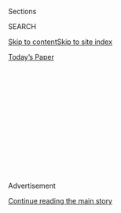<div id="app">

<div>

<div>

<div>

<div class="NYTAppHideMasthead css-1q2w90k e1suatyy0">

<div class="section css-ui9rw0 e1suatyy2">

<div class="css-eph4ug er09x8g0">

<div class="css-6n7j50">

</div>

<span class="css-1dv1kvn">Sections</span>

<div class="css-10488qs">

<span class="css-1dv1kvn">SEARCH</span>

</div>

[Skip to content](#site-content)[Skip to site
index](#site-index)

</div>

<div class="css-10698na e1huz5gh0">

</div>

</div>

<div id="masthead-bar-one" class="section hasLinks css-15hmgas e1csuq9d3">

<div class="css-uqyvli e1csuq9d0">

</div>

<div class="css-1uqjmks e1csuq9d1">

</div>

<div class="css-9e9ivx">

[](https://myaccount.nytimes3xbfgragh.onion/auth/login?response_type=cookie&client_id=vi)

</div>

<div class="css-1bvtpon e1csuq9d2">

[Today’s
Paper](https://www.nytimes3xbfgragh.onion/section/todayspaper)

</div>

</div>

</div>

</div>

<div data-aria-hidden="false">

<div id="site-content" data-role="main">

<div>

<div class="css-1aor85t" style="opacity:0.000000001;z-index:-1;visibility:hidden">

<div class="css-1hqnpie">

<div class="css-epjblv">

<span class="css-100wwgy">The T List: Five Things We Recommend This
Week</span>

</div>

<div class="css-k008qs">

<div class="css-o5pzib">

<span class="css-18z7m18"></span>

<div>

</div>

</div>

<span class="css-1n6z4y">https://nyti.ms/2Cwoa2D</span>

<div class="css-1705lsu">

<div class="css-4xjgmj">

<div class="css-4skfbu" data-role="toolbar" data-aria-label="Social Media Share buttons, Save button, and Comments Panel with current comment count" data-testid="share-tools">

  - 
  - 
  - 
  - 
    
    <div class="css-6n7j50">
    
    </div>

  - 

</div>

</div>

</div>

</div>

</div>

</div>

<div id="NYT_TOP_BANNER_REGION" class="css-13pd83m">

</div>

<div id="top-wrapper" class="css-1sy8kpn">

<div id="top-slug" class="css-l9onyx">

Advertisement

</div>

[Continue reading the main
story](#after-top)

<div class="ad top-wrapper" style="text-align:center;height:100%;display:block;min-height:250px">

<div id="top" class="place-ad" data-position="top" data-size-key="top">

</div>

</div>

<div id="after-top">

</div>

</div>

<div>

<div id="sponsor-wrapper" class="css-1hyfx7x">

<div id="sponsor-slug" class="css-19vbshk">

Supported by

</div>

[Continue reading the main
story](#after-sponsor)

<div id="sponsor" class="ad sponsor-wrapper" style="text-align:center;height:100%;display:block">

</div>

<div id="after-sponsor">

</div>

</div>

<div class="css-186x18t">

</div>

<div class="css-1vkm6nb ehdk2mb0">

# The T List: Five Things We Recommend This Week

</div>

Well-designed puzzles, natural bug sprays, Paul McCarthy — and more.

<div class="css-bn0qp euiyums0">

July 23,
2020

<div class="css-4xjgmj">

<div class="css-d8bdto" data-role="toolbar" data-aria-label="Social Media Share buttons, Save button, and Comments Panel with current comment count" data-testid="share-tools">

  - 
  - 
  - 
  - 
    
    <div class="css-6n7j50">
    
    </div>

  - 

</div>

</div>

</div>

</div>

<div class="section meteredContent css-1r7ky0e" name="articleBody" itemprop="articleBody">

<div class="css-1fanzo5 StoryBodyCompanionColumn">

<div class="css-53u6y8">

*Welcome to the T List, a newsletter from the editors of T Magazine.
Each week, we’re sharing things we’re eating, wearing, listening to or
coveting now.* **[*Sign up
here*](https://www.nytimes3xbfgragh.onion/newsletters/t-list?module=inline)**
***to find us in your inbox every Wednesday.*** *You can always reach us
at* [*tlist@NYTimes.com*](mailto:tlist@NYTimes.com)*.*

-----

Unbox This

## Relaxing Puzzles With a Sharp Design Sensibility

</div>

</div>

<div class="css-79elbk" data-testid="photoviewer-wrapper">

<div class="css-z3e15g" data-testid="photoviewer-wrapper-hidden">

</div>

<div class="css-1a48zt4 ehw59r15" data-testid="photoviewer-children">

![<span class="css-1l9o2ey e13ogyst0" data-aria-hidden="true">Left: a
selection of Ordinary Habit puzzles. Right: a detail of a puzzle by the
artist and graphic designer Marleigh
Culver.</span><span class="css-1nlbvxy e1z0qqy90" itemprop="copyrightHolder"><span class="css-1ly73wi e1tej78p0">Credit...</span><span>Photos:
Guillermo Cano. Prop Styling: Emily Karian de
Cano</span></span>](https://static01.graylady3jvrrxbe.onion/images/2020/07/22/t-magazine/22tmag-tlist-slide-KKWD/22tmag-tlist-slide-KKWD-articleLarge.jpg?quality=75&auto=webp&disable=upscale)

</div>

</div>

<div class="css-1fanzo5 StoryBodyCompanionColumn">

<div class="css-53u6y8">

<div class="css-1wlr991">

<div class="css-18e8msd">

<div class="css-2ja7y1 epjyd6m0">

<div class="css-1baulvz">

By <span class="css-1baulvz last-byline" itemprop="name">Samuel
Rutter</span>

</div>

</div>

</div>

</div>

Just over a year ago — well before Covid-19 ushered in a renewed
interest in indoor activities — Echo Hopkins found herself taking a few
minutes out of each workday to complete a puzzle as a small way of
escaping screens and refocusing her attention. This eventually led her,
together with her mother, Teresa Hopkins, to co-found Ordinary Habit,
under which the pair have now launched a limited-edition series of
jigsaw puzzles that marries the mindfulness of play with thoughtful
design. “We wanted to encourage a return to doing things that are a
little more tactile,” said Echo, who is based in Brooklyn, N.Y. “There’s
such a simple joy to finding one piece that fits in a puzzle.”
Meanwhile, to engage the eyes, they have commissioned female
illustrators based around the world, including [Holly
Jolley](https://www.instagram.com/holly_jolley_/?hl=en) in Chile, [Bodil
Jane](https://www.instagram.com/bodiljane/?hl=en) in Amsterdam and the
New York City-based artist [Shawna
X](https://www.instagram.com/shawnax/?hl=en), whose work adorns the
exterior of the inclusive performance space House of Yes in Bushwick.
There are six 500-piece options in all, each of which is made of
recycled materials and comes in a box with a side resembling the spine
of a novel that fits seamlessly on a bookshelf. A portion of the profits
will be donated monthly to [the Loveland
Foundation](https://thelovelandfoundation.org/), which provides
financial assistance for therapy and other mental-health services for
Black women and girls. *$40,*
[*ordinaryhabit.com*](http://ordinaryhabit.com/)*.*

-----

</div>

</div>

<div class="css-1fanzo5 StoryBodyCompanionColumn">

<div class="css-53u6y8">

Covet
This

## 10 Vessels From Master Potter Lucie Rie

</div>

</div>

<div class="css-79elbk" data-testid="photoviewer-wrapper">

<div class="css-z3e15g" data-testid="photoviewer-wrapper-hidden">

</div>

<div class="css-1a48zt4 ehw59r15" data-testid="photoviewer-children">

<div class="css-1xdhyk6 erfvjey0">

<span class="css-1ly73wi e1tej78p0">Image</span>

<div class="css-zjzyr8">

<div data-testid="lazyimage-container" style="height:386.6666666666667px">

</div>

</div>

</div>

<span class="css-1l9o2ey e13ogyst0" data-aria-hidden="true">Ceramics by
Lucie Rie to be featured in the Phillips Design Auction on July 29,
2020.</span><span class="css-1nlbvxy e1z0qqy90" itemprop="copyrightHolder"><span class="css-1ly73wi e1tej78p0">Credit...</span><span>Courtesy
of Phillips</span></span>

</div>

</div>

<div class="css-1fanzo5 StoryBodyCompanionColumn">

<div class="css-53u6y8">

<div class="css-1wlr991">

<div class="css-18e8msd">

<div class="css-2ja7y1 epjyd6m0">

<div class="css-1baulvz">

By <span class="css-1baulvz last-byline" itemprop="name">Thessaly La
Force</span>

</div>

</div>

</div>

</div>

In 1938, the potter Lucie Rie, then 36, fled Vienna with her wheel and a
suitcase of her work. She found refuge in London, where she would live
for the remainder of her life, making artful ceramics and becoming one
of Europe’s most celebrated talents. Unlike other master English potters
such as Bernard Leach, who was inspired by the Arts and Crafts movement,
Rie drew her influences from both Modernism (in particular, the spare
sensibility of the midcentury Austrian architect and designer Josef
Hoffmann) as well as much older references, both European and Asian. As
Rie told the American journalist Claire Frankel in June 1990 in The
International Herald Tribune: “I was not so much influenced by the art
school \[School of Decorative Arts\] as by a small country museum on the
border of Hungary where there are Roman pots in the museum and maybe
five Chinese pots that influenced me. My teaching in Vienna was ‘look at
those beautiful glazes. You will never be able to do that.’ It was a
great incentive. And I did it.” Rie experimented with various colors and
textures, often applying the glaze directly onto the surface of her
stoneware or porcelain works before firing them only once (other potters
often use a more complicated process of bisque firing, applying glaze
and then refiring the object again). She limited her decoration to
sgraffito (using a needle to scratch on lines), subtle spirals, lips or
inlay — and her pots are beautiful in their simplicity. Ten of them
(from Frankel’s collection) are on view by appointment at the Phillips
auction house as part of its Design Auction this week. *Phillips, 450
Park Ave, New York, N.Y., 10022,*
[*phillips.com*](https://www.phillips.com/artist/711/lucie-rie)*.*

-----

Buy
This

## Four DEET-Free, Moisturizing Bug Sprays

</div>

</div>

<div class="css-79elbk" data-testid="photoviewer-wrapper">

<div class="css-z3e15g" data-testid="photoviewer-wrapper-hidden">

</div>

<div class="css-1a48zt4 ehw59r15" data-testid="photoviewer-children">

<div class="css-1xdhyk6 erfvjey0">

<span class="css-1ly73wi e1tej78p0">Image</span>

<div class="css-zjzyr8">

<div data-testid="lazyimage-container" style="height:247.46666666666667px">

</div>

</div>

</div>

<span class="css-1l9o2ey e13ogyst0" data-aria-hidden="true">Clockwise
from left: Jao’s Patio Oil, $30,
[jaobrand.com](https://jaobrand.com/collections/apothecary/products/patio-oil).
Kinfield’s Golden Hour, $22,
[kinfield.com](https://kinfield.com/products/golden-hour?utm_source=tmag&utm_medium=pr&utm_campaign=tlistjune2020).
Alba Botanica’s Anti-Bug Spray, $16,
[walmart.com](https://www.walmart.com/ip/Alba-Botanica-Anti-Bug-Deet-free-Insect-Repellent-Spray-4-Oz/349243024).
Beekman 1802’s Bye Bye Bugs Herbal Bug Repellent Bars, $12,
[beekman1802.com](https://beekman1802.com/products/bug-repellent-soap).</span><span class="css-1nlbvxy e1z0qqy90" itemprop="copyrightHolder"><span class="css-1ly73wi e1tej78p0">Credit...</span><span>Courtesy
of the brands</span></span>

</div>

</div>

<div class="css-1fanzo5 StoryBodyCompanionColumn">

<div class="css-53u6y8">

<div class="css-1wlr991">

<div class="css-18e8msd">

<div class="css-2ja7y1 epjyd6m0">

<div class="css-1baulvz">

By <span class="css-1baulvz last-byline" itemprop="name">Caitie
Kelly</span>

</div>

</div>

</div>

</div>

As temperatures rise this July, so does the presence of pesky
mosquitoes. And with the outdoors being the only safe place to socialize
(from a distance) at the moment, a good bug spray is essential. These
four DEET-free insect repellents promise not only to deter insects but
also to moisturize and refresh tired summer skin. The Brooklyn-based
personal wellness brand Kinfield created its [Golden
Hour](https://kinfield.com/products/golden-hour) ($22) spray using a
strain of citronella sourced from Indonesia. Its fast-drying formula
also contains lemongrass and clove, offering a more pleasing scent than
your typical bug spray, as well as lauric acid for hydration. Alba
Botanica’s [Anti-Bug
Spray](https://www.walmart.com/ip/Alba-Botanica-Anti-Bug-Deet-free-Insect-Repellent-Spray-4-Oz/349243024)
($18) uses lemongrass and citronella as well, plus peppermint oil, which
provides a cooling sensation sure to alleviate any existing bites.
[Patio
Oil](https://jaobrand.com/collections/apothecary/products/patio-oil)
($30), a super hydrating balm from the Pennsylvania-based brand Jao,
soothes skin with jojoba butter and vitamin E while warding off bugs
with lemon eucalyptus oil. Beekman 1802, which crafts its goat-milk-rich
products in upstate New York, carries a versatile bug repellent bar soap
called [Bye Bye Bugs Herbal Bug Repellent
Bars](https://beekman1802.com/products/bug-repellent-soap), that can be
used in the shower (the body releases the fragrance — citronella,
lavender and lemon peel — into the air later) or simply rubbed on
clothing or pulse points for shorter exposures. The bars are cut into
small squares ideal for throwing in a weekend bag or having on hand for
hikes.

-----

Read
This

## A Poet’s Visual Memoir From the ’70s

</div>

</div>

<div class="css-79elbk" data-testid="photoviewer-wrapper">

<div class="css-z3e15g" data-testid="photoviewer-wrapper-hidden">

</div>

<div class="css-1a48zt4 ehw59r15" data-testid="photoviewer-children">

<div class="css-1xdhyk6 erfvjey0">

<span class="css-1ly73wi e1tej78p0">Image</span>

<div class="css-zjzyr8">

<div data-testid="lazyimage-container" style="height:259.7111111111111px">

</div>

</div>

</div>

<span class="css-1l9o2ey e13ogyst0" data-aria-hidden="true">A grid from
“Memory” (2020) by Bernadette Mayer.
</span><span class="css-1nlbvxy e1z0qqy90" itemprop="copyrightHolder"><span class="css-1ly73wi e1tej78p0">Credit...</span><span>Courtesy
of the Bernadette Mayer Papers, Special Collections & Archives,
University of California, San Diego</span></span>

</div>

</div>

<div class="css-1fanzo5 StoryBodyCompanionColumn">

<div class="css-53u6y8">

<div class="css-1wlr991">

<div class="css-18e8msd">

<div class="css-2ja7y1 epjyd6m0">

<div class="css-1baulvz">

By <span class="css-1baulvz last-byline" itemprop="name">Megan
O’Grady</span>

</div>

</div>

</div>

</div>

In July **** 1971, the avant-garde poet and photographer Bernadette
Mayer embarked on an “emotional science project,” documenting each day
of the month with a roll of Kodachrome film and a journal entry. Mayer
created a seven-hour audio recording of the text, and the result — which
was shown by gallerist Holly Solomon in 1972 and then not again until
2016 (at Chicago’s Poetry Foundation) — is now being published in book
form by Siglio Press. Who, really, can resist New York City in the 1970s
— the elongated yellow taxis, shop signs and hot-dog vendors, the World
Trade Center rising? Mayer captured the Big Apple before **** the gloss,
before Starbucks and bank branches colonized the streets and artists and
writers fled, first for the other boroughs, then for other cities
entirely. But “Memory” is first and foremost a deeply personal exercise
in observation, its pages filled with shopping lists, friends, interiors
of diners, evidence of trips upstate, breakfasts, trees, a shaggy-haired
lover. (There’s even an analog selfie.) Seen in another light, the
project seems to anticipate the way we think about representing life
today, whether we’re sharing snippets of our days on Instagram or
unpolished fragments of thought on Twitter. Mayer, who became the
director of the St. Mark’s Poetry Project in the early 1980s, was a
rebel of form who refused to see life as a continuous, unspooling
narrative filled with straightforward meanings. In her thoughts and
images, we find an immersion in quotidian minutiae, synecdoche for a
lost era that feels almost eerily contemporary. *$45,*
[*sigliopress.com*](http://sigliopress.com/book/memory/)*.*

</div>

</div>

<div class="css-1fanzo5 StoryBodyCompanionColumn">

<div class="css-53u6y8">

-----

View
This

## Paul McCarthy’s Alpine Sketches

</div>

</div>

<div class="css-79elbk" data-testid="photoviewer-wrapper">

<div class="css-z3e15g" data-testid="photoviewer-wrapper-hidden">

</div>

<div class="css-1a48zt4 ehw59r15" data-testid="photoviewer-children">

<div class="css-1xdhyk6 erfvjey0">

<span class="css-1ly73wi e1tej78p0">Image</span>

<div class="css-zjzyr8">

<div data-testid="lazyimage-container" style="height:257.77777777777777px">

</div>

</div>

</div>

<span class="css-1l9o2ey e13ogyst0" data-aria-hidden="true">Left: Paul
McCarthy’s “A\&E, EVA, Santa Anita session” (2020). Right: the artist’s
performance still “A\&E Drawing Session, Santa Anita”
(2020).</span><span class="css-1nlbvxy e1z0qqy90" itemprop="copyrightHolder"><span class="css-1ly73wi e1tej78p0">Credit...</span><span>Left:
photo by Damon McCarthy. All images: © Paul McCarthy. Courtesy of the
artist and Hauser & Wirth</span></span>

</div>

</div>

<div class="css-1fanzo5 StoryBodyCompanionColumn">

<div class="css-53u6y8">

<div class="css-1wlr991">

<div class="css-18e8msd">

<div class="css-2ja7y1 epjyd6m0">

<div class="css-1baulvz">

By <span class="css-1baulvz last-byline" itemprop="name">M.H.
Miller</span>

</div>

</div>

</div>

</div>

The artist Paul McCarthy is currently the subject of two shows, one
online at Hauser & Wirth, and another at the exhibition space Tarmak 22
in Gstaad, the resort town in the Swiss Alps. These are, in many ways,
ideal locations for this artist, who has always had a heightened
awareness of detail and context. (On a recent Zoom call to discuss these
shows, McCarthy sat in a mostly unadorned room, the only remarkable
feature of which was a wooden cutout of Santa Claus, propped up against
the wall behind him; McCarthy, with his big white beard, shared a
certain resemblance.) As an early adopter of video-based art, he seemed
to predict the random, frenetic qualities of a mind poisoned by the
internet several decades before the fact, and McCarthy has often darkly
satirized Alpine culture and German fairy tales, Hollywood’s
appropriation of both and the fascist tendencies of all three. The
online show, in particular, functions a little like a summary of
McCarthy’s stylistic quirks. Nominally an exhibition of drawings, its
contents **** in fact resulted from a series of improvisational
performances McCarthy began filming with the actress Lilith Stangenberg
in early 2020: “drawing sessions,” as the artist refers to them, while
the two were in character as versions of Adolf Hitler and Eva Braun for
**** McCarthy’s new film project, called simply “A\&E.” The results are
messy, uncomfortable, confrontational and ultimately fascinating —
convincing evidence that, even in the supposedly simple gesture of
making a mark on a piece of paper, McCarthy is never as simple or
straightforward as he might seem.
[*hauserwirth.com*](https://www.hauserwirth.com/hauser-wirth-exhibitions/28962-paul-mccarthy-alpine-stories-dystopias)*.*

-----

From T’s Instagram

## \#TArtIssue: The Story of Ruth Asawa

</div>

</div>

<div class="css-cfo9c3">

</div>

<div>

</div>

</div>

<div>

</div>

<div>

</div>

<div>

</div>

<div>

<div id="bottom-wrapper" class="css-1ede5it">

<div id="bottom-slug" class="css-l9onyx">

Advertisement

</div>

[Continue reading the main
story](#after-bottom)

<div id="bottom" class="ad bottom-wrapper" style="text-align:center;height:100%;display:block;min-height:90px">

</div>

<div id="after-bottom">

</div>

</div>

</div>

</div>

</div>

## Site Index

<div>

</div>

## Site Information Navigation

  - [© <span>2020</span> <span>The New York Times
    Company</span>](https://help.nytimes3xbfgragh.onion/hc/en-us/articles/115014792127-Copyright-notice)

<!-- end list -->

  - [NYTCo](https://www.nytco.com/)
  - [Contact
    Us](https://help.nytimes3xbfgragh.onion/hc/en-us/articles/115015385887-Contact-Us)
  - [Work with us](https://www.nytco.com/careers/)
  - [Advertise](https://nytmediakit.com/)
  - [T Brand Studio](http://www.tbrandstudio.com/)
  - [Your Ad
    Choices](https://www.nytimes3xbfgragh.onion/privacy/cookie-policy#how-do-i-manage-trackers)
  - [Privacy](https://www.nytimes3xbfgragh.onion/privacy)
  - [Terms of
    Service](https://help.nytimes3xbfgragh.onion/hc/en-us/articles/115014893428-Terms-of-service)
  - [Terms of
    Sale](https://help.nytimes3xbfgragh.onion/hc/en-us/articles/115014893968-Terms-of-sale)
  - [Site
    Map](https://spiderbites.nytimes3xbfgragh.onion)
  - [Help](https://help.nytimes3xbfgragh.onion/hc/en-us)
  - [Subscriptions](https://www.nytimes3xbfgragh.onion/subscription?campaignId=37WXW)

</div>

</div>

</div>

</div>
